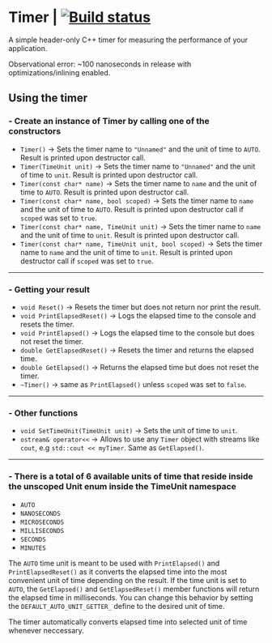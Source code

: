 # Timer | [![Build status](https://ci.appveyor.com/api/projects/status/lq05xlr0cdkk4d5a?svg=true)](https://ci.appveyor.com/project/8infy/timer)
A simple header-only C++ timer for measuring the performance of your application.

Observational error: ~100 nanoseconds in release with optimizations/inlining enabled.

## Using the timer
### - Create an instance of Timer by calling one of the constructors
-   `Timer()` -> Sets the timer name to `"Unnamed"` and the unit of time to `AUTO`. Result is printed upon destructor call.
-   `Timer(TimeUnit unit)` -> Sets the timer name to `"Unnamed"` and the unit of time to `unit`. Result is printed upon destructor call.
-   `Timer(const char* name)` -> Sets the timer name to `name` and the unit of time to `AUTO`. Result is printed upon destructor call.
-   `Timer(const char* name, bool scoped)` -> Sets the timer name to `name` and the unit of time to `AUTO`. Result is printed upon destructor call if `scoped` was set to `true`.
-   `Timer(const char* name, TimeUnit unit)` -> Sets the timer name to `name` and the unit of time to `unit`. Result is printed upon destructor call.
-   `Timer(const char* name, TimeUnit unit, bool scoped)` -> Sets the timer name to `name` and the unit of time to `unit`. Result is printed upon destructor call if `scoped` was set to `true`.
---
### - Getting your result
-   `void Reset()` -> Resets the timer but does not return nor print the result.
-   `void PrintElapsedReset()` -> Logs the elapsed time to the console and resets the timer.
-   `void PrintElapsed()` -> Logs the elapsed time to the console but does not reset the timer.
-   `double GetElapsedReset()` -> Resets the timer and returns the elapsed time.
-   `double GetElapsed()` -> Returns the elapsed time but does not reset the timer.
-   `~Timer()` -> same as `PrintElapsed()` unless `scoped` was set to `false`.
---
### - Other functions
-   `void SetTimeUnit(TimeUnit unit)` -> Sets the unit of time to `unit`.
-   `ostream& operator<<` -> Allows to use any `Timer` object with streams like `cout`, e.g `std::cout << myTimer`. Same as `GetElapsed()`.
---
### - There is a total of 6 available units of time that reside inside the unscoped Unit enum inside the TimeUnit namespace
-   `AUTO`
-   `NANOSECONDS`
-   `MICROSECONDS`
-   `MILLISECONDS`
-   `SECONDS`
-   `MINUTES`

The `AUTO` time unit is meant to be used with `PrintElapsed()` and `PrintElapsedReset()` as it converts the elapsed time into the most convenient unit of time depending on the result. If the time unit is set to `AUTO`, the `GetElapsed()` and `GetElapsedReset()` member functions will return the elapsed time in milliseconds. You can change this behavior by setting the `DEFAULT_AUTO_UNIT_GETTER_` define to the desired unit of time.

The timer automatically converts elapsed time into selected unit of time whenever neccessary.
